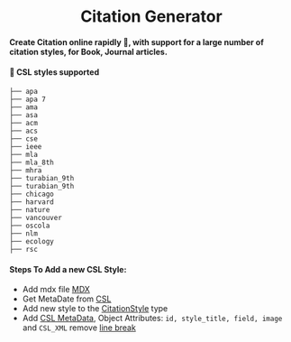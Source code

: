 <h1 align="center">
  Citation Generator
</h1>

#### Create Citation online rapidly 🚀, with support for a large number of citation styles, for Book, Journal articles.

#### 🧐 CSL styles supported

    ├── apa
    ├── apa 7
    ├── ama
    ├── asa
    ├── acm
    ├── acs
    ├── cse
    ├── ieee
    ├── mla
    ├── mla_8th
    ├── mhra
    ├── turabian_9th
    ├── turabian_9th
    ├── chicago
    ├── harvard
    ├── nature
    ├── vancouver
    ├── oscola
    ├── nlm
    ├── ecology
    ├── rsc

#### Steps To Add a new CSL Style:
* Add mdx file [MDX](https://github.com/asouqi/citation-generator/blob/master/src/mdx)
* Get MetaDate from [CSL](https://csl.mendeley.com/)
* Add new style to the [CitationStyle](https://github.com/asouqi/citation-generator/blob/master/src/types.ts#L26) type
* Add [CSL MetaData](https://github.com/asouqi/citation-generator/blob/master/src/csl_metadata.ts), Object Attributes: `id, style_title, field, image` and `CSL_XML` remove [line break](https://lingojam.com/TexttoOneLine)
